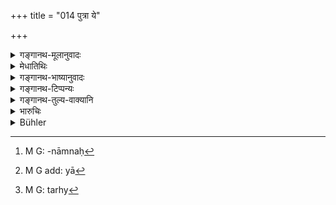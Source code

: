 +++
title = "014 पुत्रा ये"

+++

<details><summary>गङ्गानथ-मूलानुवादः</summary>

The sons of twice-born men from women of the next lower caste, who have been enunciated in due order, are called by the name of the lower caste, on account of the taint attaching to their mothers.—(14)
</details>

<details><summary>मेधातिथिः</summary>

यथा ब्राह्मणात् क्षत्रियायां वैश्यायां च एवं क्षत्रियाद् उभयोस् तान् **अनन्तरनाम्ना**[^६७] **प्रचक्षते** । अनन्तरा अनुलोमा[^६८] जातिः समाना तेषाम्, मातृजातीया इत्य् अर्थः । **अनन्तर**ग्रहणम् अविवक्षितम् । अत एवाह **मातृदोषाद्** इति । पितृजात्युत्कर्षेण नो दुष्यन्ते । अतश् च सत्य् अपि वर्णसंकरत्वे वचनान् मातृजात्याः स्मृताः । संस्कारास् तेषु कर्तव्या इत्य् उक्तं भवति । न ह्य्[^६९] एतद् वचनम् अन्तरेण क्षत्रियादिसंस्कारास् तेषु लभ्यन्ते, अश्वतरवज् जात्यन्तरत्वात् । वचनेन तु मातृजाताव् उक्तायाम् अदोषः ॥ १०.१४ ॥


[^६९]:
     M G: tarhy


[^६८]:
     M G add: yā


[^६७]:
     M G: -nāmnaḥ
</details>

<details><summary>गङ्गानथ-भाष्यानुवादः</summary>

The child born of the *Brāhmaṇa* on the *Kṣatriya* or the *Vaiśya* mother, as also one born of the *Kṣatriya* father from the *Vaiśya* or the *Śūdra* mother,—they call by the name of the lower caste; *i.e*., their caste is the next lower in the natural order; which means that they are of their mother’s caste.

Ṃuch significance is not meant to attach to the term ‘next lower,’ hence it is added—‘on *account of the taint attaching to their mothers*.’ That is they are not affected by the superior caste of their father. Hence, even though in reality they belong to ‘mixed castes,’ yet they have been declared to be of their mother’s caste. And this means that the proper sacramental rites should be performed. Apart from the present text, there is nothing to indicate that for the persons concerned the sacramental rites proper for the *Kṣatriya* and *Vaiśya* should be performed. And the reason is that like the *mule*, their caste is a totally different one. But since the present text declares that they are of their mother’s caste, there can be nothing wrong in the performance of their sacramental rites.—(14)
</details>

<details><summary>गङ्गानथ-टिप्पन्यः</summary>

This verse is quoted in *Smṛtikaumudī* (p. 4), which adds the following
notes:—‘*Anantarastrījāḥ*,’ born of wives of inferior
castes;—‘*mātṛdoṣāt*,’ by reason of the inferiority of the mother’s
caste,—‘*anantaranāmnaḥ*,’ named after the mother’s caste.
</details>

<details><summary>गङ्गानथ-तुल्य-वाक्यानि</summary>

**(verses 10.6-41)  
**

See Comparative notes for [Verse
10.6].
</details>

<details><summary>भारुचिः</summary>

ब्राह्मणाद् अनन्तरा क्षत्रिया । तस्यां जातो वर्णेनानन्तरनामा भवति । मातृजातिः क्षत्रियशब्देनोच्यते । प्रयोजनं क्षत्रियजाति[विहितेषु व्यवहा]रेष्व् अस्यापि ग्रहणं यथा स्याद् इति । कथं च न स्यात् । मातृजातितो यस्माद् उत्कृष्टा अनुलोमा उक्ताः "स्त्रीष्व् अनन्तरजातासु द्विजैर् उत्पादितान् सुतान्, सदृशान् एव तान् आहुर् मातृदोषविगर्हितान्" [इति पूर्व]श्लोके । अत उभयवर्णजर्जितानाम् उभयत्राप्राप्तौ सत्याम् इदम् आह । एवं क्षत्रियेण वैश्यायाम् जातो वैश्य्नामा भवति । तत्प्रयोजनं चोक्तम् । नन्व् एवं सति ब्राह्मणेन वैश्यानाम् आनन्तर्याभावात् तत्रोत्पन्नस्य वैश्यव्यपदेशो न प्राप्नोति । एवं क्षत्रियेण शूद्रायां ब्राह्मणेन वा । नैव दोषः । आनन्तर्यस्याविवक्षितत्वाद् अपरवर्णासु स्त्रीषु जाताः सन्तः स्त्रीजातिनामानस् ते भवन्तीति । एवं च सति ब्राह्मणक्षत्रियाभ्यां वर्णद्वयजानाम् अनुलोमानां त्रयाणाम् उपनयनादिसंस्कारार्थम् इदं विज्ञेयम् । तथा च सति शूद्रायाम् उत्पन्नास् त्रयो ऽपि ब्राह्मणादिभ्यस् तन्नामानो मातृदोषाच् छूद्रवद् असंस्कार्याः । एवं च गौतमः- "प्रतिलोमास् तु धर्महीनाः," इत्य् उक्त्वानन्तरम् एवाह- "शूद्रायां च," (ग्ध् ४.२५–२६) अनुलोमा अपीति । इदानाईं यत्र मातृजातित्वम् उत्कृष्टजातेर् अपि नेच्छति तत्रेमं प्रतिषेधम् आरभते ॥ १०.१४ ॥
</details>

<details><summary>Bühler</summary>

014	Those sons of the twice-born, begotten on wives of the next lower castes, who have been enumerated in due order, they call by the name Anantaras (belonging to the next lower caste), on account of the blemish (inherent) in their mothers.
</details>
